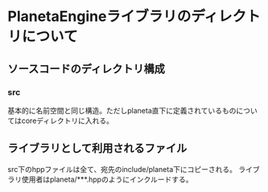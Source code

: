 # PlanetaEngineライブラリのディレクトリについて

## ソースコードのディレクトリ構成

### src

基本的に名前空間と同じ構造。ただしplaneta直下に定義されているものについてはcoreディレクトリに入れる。

## ライブラリとして利用されるファイル

src下のhppファイルは全て、宛先のinclude/planeta下にコピーされる。
ライブラリ使用者はplaneta/***.hppのようにインクルードする。
